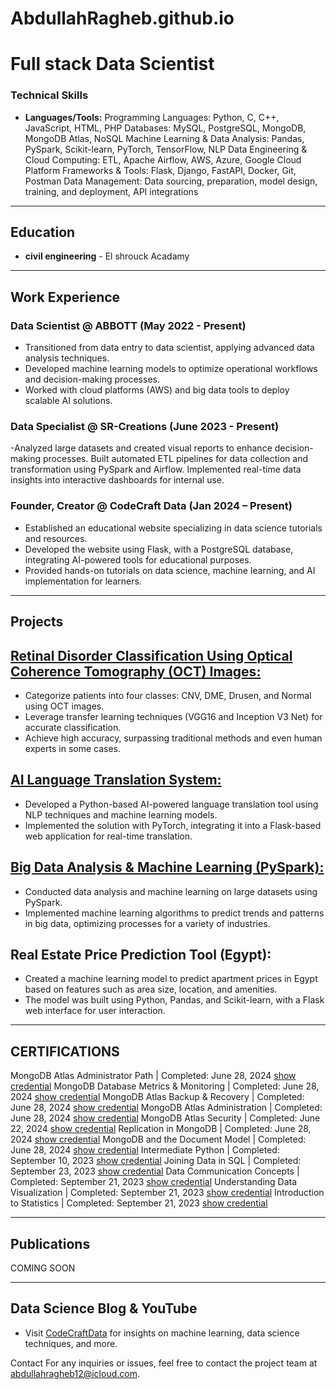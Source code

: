 # AbdullahRagheb.github.io
# Full stack Data Scientist

### Technical Skills
- **Languages/Tools:** 
Programming Languages: Python, C, C++, JavaScript, HTML, PHP
Databases: MySQL, PostgreSQL, MongoDB, MongoDB Atlas, NoSQL
Machine Learning & Data Analysis: Pandas, PySpark, Scikit-learn, PyTorch, TensorFlow, NLP
Data Engineering & Cloud Computing: ETL, Apache Airflow, AWS, Azure, Google Cloud Platform Frameworks & Tools: Flask, Django, FastAPI, Docker, Git, Postman
Data Management: Data sourcing, preparation, model design, training, and deployment, API integrations

---

## Education
- **civil engineering** - El shrouck Acadamy

---

## Work Experience

### Data Scientist @ ABBOTT (May 2022 - Present)
- Transitioned from data entry to data scientist, applying advanced data analysis techniques.
- Developed machine learning models to optimize operational workflows and decision-making processes.
- Worked with cloud platforms (AWS) and big data tools to deploy scalable AI solutions.

### Data Specialist @ SR-Creations  (June 2023 - Present)
-Analyzed large datasets and created visual reports to enhance decision-making processes. 
Built automated ETL pipelines for data collection and transformation using PySpark and Airflow. Implemented real-time data insights into interactive dashboards for internal use.

### Founder, Creator @ CodeCraft Data  (Jan 2024 – Present)

- Established an educational website specializing in data science tutorials and resources.
- Developed the website using Flask, with a PostgreSQL database, integrating AI-powered tools for educational purposes.
- Provided hands-on tutorials on data science, machine learning, and AI implementation for learners.

---

## Projects

## [Retinal Disorder Classification Using Optical Coherence Tomography (OCT) Images:](https://github.com/AbdullahRagheb/retinal-disorders-detection)

- Categorize patients into four classes: CNV, DME, Drusen, and Normal using OCT images.
- Leverage transfer learning techniques (VGG16 and Inception V3 Net) for accurate classification.
- Achieve high accuracy, surpassing traditional methods and even human experts in some cases.

## [AI Language Translation System:](https://github.com/AbdullahRagheb/Google_translate_codealpha)

- Developed a Python-based AI-powered language translation tool using NLP techniques and machine learning models.
- Implemented the solution with PyTorch, integrating it into a Flask-based web application for real-time translation.

## [Big Data Analysis & Machine Learning (PySpark):](https://github.com/AbdullahRagheb/ML-anaylsis-for-Big-Data)

- Conducted data analysis and machine learning on large datasets using PySpark.
- Implemented machine learning algorithms to predict trends and patterns in big data, optimizing processes for a variety of industries.

## Real Estate Price Prediction Tool (Egypt):
- Created a machine learning model to predict apartment prices in Egypt based on features such as area size, location, and amenities.
- The model was built using Python, Pandas, and Scikit-learn, with a Flask web interface for user interaction.

---

## CERTIFICATIONS

MongoDB Atlas Administrator Path | Completed: June 28, 2024 [show credential](https://ti-user-certificates.s3.amazonaws.com/ae62dcd7-abdc-4e90-a570-83eccba49043/41c6f58e-49a2-4880-8c69-a91b2cdfae78-abdullah-ragheb-248ed791-37b4-4ebf-a11c-f4ba1828a395-certificate.pdf) 
MongoDB Database Metrics & Monitoring | Completed: June 28, 2024 [show credential](https://ti-user-certificates.s3.amazonaws.com/ae62dcd7-abdc-4e90-a570-83eccba49043/41c6f58e-49a2-4880-8c69-a91b2cdfae78-abdullah-ragheb-a6ea6b22-b93b-4e0a-bdb1-fae16a5d3932-certificate.pdf) 
MongoDB Atlas Backup & Recovery | Completed: June 28, 2024 [show credential](https://ti-user-certificates.s3.amazonaws.com/ae62dcd7-abdc-4e90-a570-83eccba49043/41c6f58e-49a2-4880-8c69-a91b2cdfae78-abdullah-ragheb-a6690952-41ed-4221-9b93-aee27cc26dfe-certificate.pdf) 
MongoDB Atlas Administration | Completed: June 28, 2024 [show credential](https://ti-user-certificates.s3.amazonaws.com/ae62dcd7-abdc-4e90-a570-83eccba49043/41c6f58e-49a2-4880-8c69-a91b2cdfae78-abdullah-ragheb-55794db7-491f-4dd9-920e-d484580c1493-certificate.pdf) 
MongoDB Atlas Security | Completed: June 22, 2024 [show credential](https://ti-user-certificates.s3.amazonaws.com/ae62dcd7-abdc-4e90-a570-83eccba49043/41c6f58e-49a2-4880-8c69-a91b2cdfae78-abdullah-ragheb-ef8ac10c-d366-4c11-b088-d636e1856de5-certificate.pdf) 
Replication in MongoDB | Completed: June 28, 2024 [show credential](https://ti-user-certificates.s3.amazonaws.com/ae62dcd7-abdc-4e90-a570-83eccba49043/41c6f58e-49a2-4880-8c69-a91b2cdfae78-abdullah-ragheb-827e42a5-356d-4770-bce1-516724912c89-certificate.pdf) 
MongoDB and the Document Model | Completed: June 28, 2024 [show credential](https://ti-user-certificates.s3.amazonaws.com/ae62dcd7-abdc-4e90-a570-83eccba49043/41c6f58e-49a2-4880-8c69-a91b2cdfae78-abdullah-ragheb-69303a3f-8d55-456d-b6e5-c2b9e29e10fc-certificate.pdf) 
Intermediate Python | Completed: September 10, 2023 [show credential](https://www.datacamp.com/statement-of-accomplishment/course/f79b93c524298f18dc6d808e8902ec56dfc0ab22?raw=1) 
Joining Data in SQL | Completed: September 23, 2023 [show credential](https://www.datacamp.com/statement-of-accomplishment/course/f2706535f5972ef16c6cefb9a756c34a3522bc5e?raw=1) 
Data Communication Concepts | Completed: September 21, 2023 [show credential](https://www.datacamp.com/statement-of-accomplishment/course/9b3363be60bfff2b13f4e817defb150bcc81d0b8?raw=1) 
Understanding Data Visualization | Completed: September 21, 2023 [show credential](https://www.datacamp.com/statement-of-accomplishment/course/c3c72ea63d62511ca0e65c0cd47298954ca5985c?raw=1) 
Introduction to Statistics | Completed: September 21, 2023 [show credential](https://www.datacamp.com/statement-of-accomplishment/course/80da6c53ff842f91d528edd02af29a67d049238c?raw=1) 

---

## Publications
COMING SOON

---

## Data Science Blog & YouTube
- Visit [CodeCraftData](CodeCraftData.site) for insights on machine learning, data science techniques, and more.


Contact
For any inquiries or issues, feel free to contact the project team at abdullahragheb12@icloud.com.
